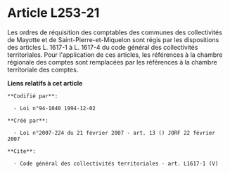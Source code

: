 # Article L253-21

Les ordres de réquisition des comptables des communes des collectivités de Mayotte et de Saint-Pierre-et-Miquelon sont régis
par les dispositions des articles L. 1617-1 à L. 1617-4 du code général des collectivités territoriales. Pour l'application
de ces articles, les références à la chambre régionale des comptes sont remplacées par les références à la chambre
territoriale des comptes.

**Liens relatifs à cet article**

	**Codifié par**:

	  - Loi n°94-1040 1994-12-02

	**Créé par**:

	  - Loi n°2007-224 du 21 février 2007 - art. 13 () JORF 22 février 2007

	**Cite**:

	  - Code général des collectivités territoriales - art. L1617-1 (V)
